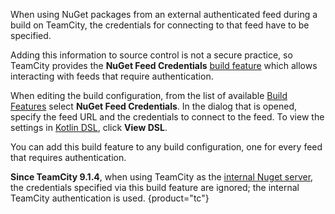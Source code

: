 [//]: # (title: NuGet Feed Credentials)
[//]: # (auxiliary-id: NuGet Feed Credentials)

When using NuGet packages from an external authenticated feed during a build on TeamCity, the credentials for connecting to that feed have to be specified.

Adding this information to source control is not a secure practice, so TeamCity provides the __NuGet Feed Credentials__ [build feature](adding-build-features.md) which allows interacting with feeds that require authentication.

When editing the build configuration, from the list of available [Build Features](adding-build-features.md) select __NuGet Feed Credentials__. In the dialog that is opened, specify the feed URL and the credentials to connect to the feed. To view the settings in [Kotlin DSL](kotlin-dsl.md), click __View DSL__.

You can add this build feature to any build configuration, one for every feed that requires authentication.

__Since TeamCity 9.1.4__, when using TeamCity as the [internal Nuget server](using-teamcity-as-nuget-feed.md), the credentials specified via this build feature are ignored; the internal TeamCity authentication is used.
{product="tc"}
